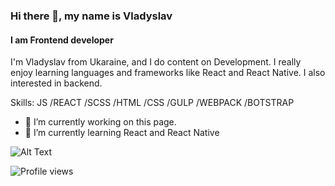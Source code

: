 ### Hi there 👋, my name is Vladyslav
#### I am Frontend developer


I'm Vladyslav from Ukaraine, and I do content on Development. I really enjoy learning languages and frameworks like React and React Native. I also interested in backend.

Skills: JS /REACT /SCSS /HTML /CSS  /GULP /WEBPACK /BOTSTRAP

- 🔭 I’m currently working on this page. 
- 🌱 I’m currently learning React and React Native 


![Alt Text](https://media.giphy.com/media/26tn33aiTi1jkl6H6/giphy.gif)
 

![Profile views](https://gpvc.arturio.dev/vladyslavos)  
